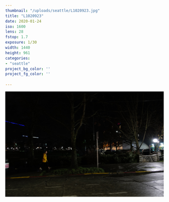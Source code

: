 ```yaml
---
thumbnail: "/uploads/seattle/L1020923.jpg"
title: "L1020923"
date: 2020-01-24
iso: 1600
lens: 28
fstop: 1.7
exposure: 1/30
width: 1440
height: 961
categories:
- "seattle"
project_bg_color: ''
project_fg_color: ''

---
```


![img](/uploads/seattle/L1020923.jpg)
